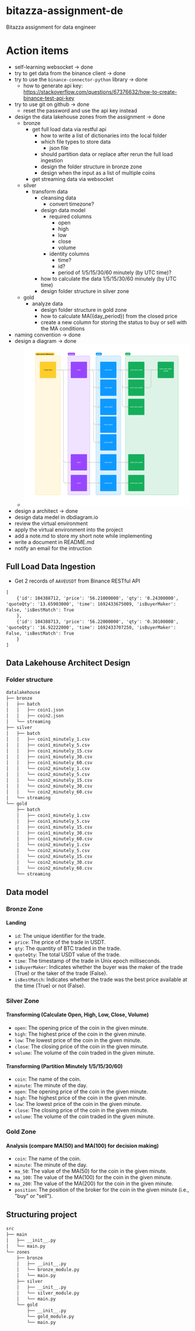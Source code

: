 # bitazza-assignment-de
Bitazza assignment for data engineer

# Action items
- self-learning websocket -> done
- try to get data from the binance client -> done
- try to use the `binance-connector-python` library -> done
    - how to generate api key: https://stackoverflow.com/questions/67376632/how-to-create-binance-test-api-key
- try to use git on github -> done
    - reset the password and use the api key instead
- design the data lakehouse zones from the assignment -> done
    - bronze
        - get full load data via restful api
            - how to write a list of dictionaries into the local folder
            - which file types to store data
                - json file
            - should partition data or replace after rerun the full load ingestion
            - design the folder structure in bronze zone
            - design when the input as a list of multiple coins
        - get streaming data via websocket
    - silver
        - transform data
            - cleansing data
                - convert timezone?
            - design data model
                - required columns
                    - open
                    - high
                    - low
                    - close
                    - volume
                - identity columns
                    - time?
                    - id?
                    - period of 1/5/15/30/60 minutely (by UTC time)?
            - how to calculate the data 1/5/15/30/60 minutely (by UTC time)
            - design folder structure in silver zone
    - gold
        - analyze data
            - design folder structure in gold zone
            - how to calculate MA({day_period}) from the closed price
            - create a new column for storing the status to buy or sell with the MA conditions
- naming convention -> done
- design a diagram -> done
    -  ![diagram v1](./images/bitazza-diagram-v1.jpg)
- design a architect -> done
- design data medel in dbdiagram.io
- review the virtual environment
- apply the virtual environment into the project
- add a note.md to store my short note while implementing
- write a document in README.md
- notify an email for the intruction

## Full Load Data Ingestion
- Get 2 records of `AAVEUSDT` from Binance RESTful API
```
[
    {'id': 104388712, 'price': '56.21000000', 'qty': '0.24300000', 'quoteQty': '13.65903000', 'time': 1692433675009, 'isBuyerMaker': False, 'isBestMatch': True
    },
    {'id': 104388713, 'price': '56.22000000', 'qty': '0.30100000', 'quoteQty': '16.92222000', 'time': 1692433707250, 'isBuyerMaker': False, 'isBestMatch': True
    }
]
```

## Data Lakehouse Architect Design
### Folder structure
```
datalakehouse
├── bronze
│   ├── batch
│   │   ├── coin1.json
│   │   ├── coin2.json
│   └── streaming
├── silver
│   ├── batch
│   │   ├── coin1_minutely_1.csv
│   │   ├── coin1_minutely_5.csv
│   │   ├── coin1_minutely_15.csv
│   │   ├── coin1_minutely_30.csv
│   │   ├── coin1_minutely_60.csv
│   │   └── coin2_minutely_1.csv
│   │   └── coin2_minutely_5.csv
│   │   └── coin2_minutely_15.csv
│   │   └── coin2_minutely_30.csv
│   │   └── coin2_minutely_60.csv
│   └── streaming
└── gold
    ├── batch
    │   ├── coin1_minutely_1.csv
    │   ├── coin1_minutely_5.csv
    │   ├── coin1_minutely_15.csv
    │   ├── coin1_minutely_30.csv
    │   ├── coin1_minutely_60.csv
    │   └── coin2_minutely_1.csv
    │   └── coin2_minutely_5.csv
    │   └── coin2_minutely_15.csv
    │   └── coin2_minutely_30.csv
    │   └── coin2_minutely_60.csv
    └── streaming
```
## Data model
### Bronze Zone
#### Landing
- `id`: The unique identifier for the trade.
- `price`: The price of the trade in USDT.
- `qty`: The quantity of BTC traded in the trade.
- `quoteQty`: The total USDT value of the trade.
- `time`: The timestamp of the trade in Unix epoch milliseconds.
- `isBuyerMaker`: Indicates whether the buyer was the maker of the trade (True) or the taker of the trade (False).
- `isBestMatch`: Indicates whether the trade was the best price available at the time (True) or not (False).
### Silver Zone
#### Transforming (Calculate Open, High, Low, Close, Volume)
- `open`: The opening price of the coin in the given minute.
- `high`: The highest price of the coin in the given minute.
- `low`: The lowest price of the coin in the given minute.
- `close`: The closing price of the coin in the given minute.
- `volume`: The volume of the coin traded in the given minute.
#### Transforming (Partition Minutely 1/5/15/30/60)
- `coin`: The name of the coin.
- `minute`: The minute of the day.
- `open`: The opening price of the coin in the given minute.
- `high`: The highest price of the coin in the given minute.
- `low`: The lowest price of the coin in the given minute.
- `close`: The closing price of the coin in the given minute.
- `volume`: The volume of the coin traded in the given minute.
### Gold Zone
#### Analysis (compare MA(50) and MA(100) for decision making)
- `coin`: The name of the coin.
- `minute`: The minute of the day.
- `ma_50`: The value of the MA(50) for the coin in the given minute.
- `ma_100`: The value of the MA(100) for the coin in the given minute.
- `ma_200`: The value of the MA(200) for the coin in the given minute.
- `position`: The position of the broker for the coin in the given minute (i.e., "buy" or "sell").

## Structuring project
```
src
├── main
│   ├── __init__.py
│   └── main.py
└── zones
    ├── bronze
    │   ├── __init__.py
    │   └── bronze_module.py
    │   └── main.py
    ├── silver
    │   ├── __init__.py
    │   └── silver_module.py
    │   └── main.py
    └── gold
        ├── __init__.py
        └── gold_module.py
        └── main.py
```